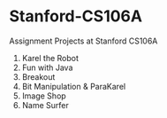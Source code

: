 # Stanford-CS106A
Assignment Projects at Stanford CS106A
1. Karel the Robot
2. Fun with Java
3. Breakout
4. Bit Manipulation & ParaKarel
5. Image Shop
6. Name Surfer
